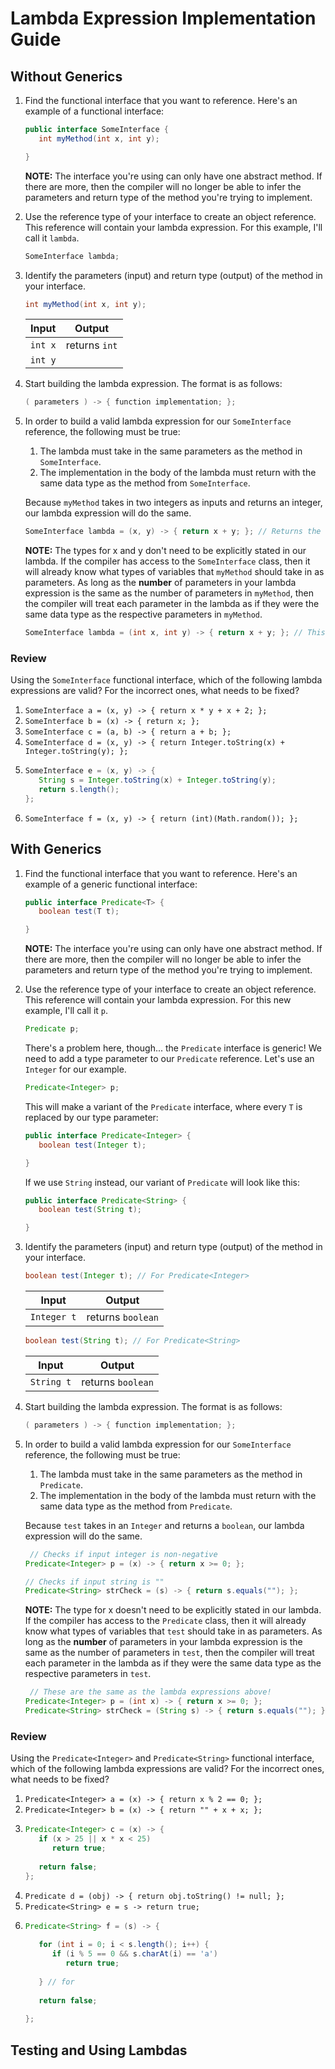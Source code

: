 # Lambda Expression Implementation Guide

## Without Generics

1. Find the functional interface that you want to reference. Here's an example of a functional interface:

   ```java
   public interface SomeInterface {
      int myMethod(int x, int y);
   
   }
   ```
   
   **NOTE:** The interface you're using can only have one abstract method. If there are more, then
   the compiler will no longer be able to infer the parameters and return type of the method
   you're trying to implement.
   
1. Use the reference type of your interface to create an object reference. This reference will contain
   your lambda expression. For this example, I'll call it `lambda`.
   
   ```java
   SomeInterface lambda;
   ```
   
1. Identify the parameters (input) and return type (output) of the method in your interface.
   
   ```java
   int myMethod(int x, int y);
   ```
   
   
   | Input | Output        |
   |-------|---------------|
   | `int x` | returns `int` |
   | `int y` |               |


1. Start building the lambda expression. The format is as follows:
   
   ```java
   ( parameters ) -> { function implementation; };
   ```
  
1. In order to build a valid lambda expression for our `SomeInterface` reference, the following must be true:
   
   1.  The lambda must take in the same parameters as the method in `SomeInterface`.
   2.  The implementation in the body of the lambda must return with the same data type as 
       the method from `SomeInterface`.
   
   Because `myMethod` takes in two integers as inputs and returns an integer, our lambda expression will do the same.
   
   ```java
   SomeInterface lambda = (x, y) -> { return x + y; }; // Returns the sum of x and y
   ```
   
   **NOTE:** The types for x and y don't need to be explicitly stated in our lambda. If the compiler has access to the
   `SomeInterface` class, then it will already know what types of variables that `myMethod` should take in as parameters.
   As long as the **number** of parameters in your lambda expression is the same as the number of parameters in `myMethod`, 
   then the compiler will treat each parameter in the lambda as if they were the same data type as the respective parameters
   in `myMethod`.
   
   ```java
   SomeInterface lambda = (int x, int y) -> { return x + y; }; // This is the same as the lambda expression above!
   ```
   
### Review

Using the `SomeInterface` functional interface, which of the following lambda expressions are valid?
For the incorrect ones, what needs to be fixed?

1. `SomeInterface a = (x, y) -> { return x * y + x + 2; };`
1. `SomeInterface b = (x) -> { return x; };`
1. `SomeInterface c = (a, b) -> { return a + b; };`
1. `SomeInterface d = (x, y) -> { return Integer.toString(x) + Integer.toString(y); };`
1. 
   ```java
   SomeInterface e = (x, y) -> {
      String s = Integer.toString(x) + Integer.toString(y);
      return s.length();
   };
   ```
1. `SomeInterface f = (x, y) -> { return (int)(Math.random()); };`

## With Generics

1. Find the functional interface that you want to reference. Here's an example of a generic functional interface:

   ```java
   public interface Predicate<T> {
      boolean test(T t);
   
   }
   ```
   
   **NOTE:** The interface you're using can only have one abstract method. If there are more, then
   the compiler will no longer be able to infer the parameters and return type of the method
   you're trying to implement.
   
1. Use the reference type of your interface to create an object reference. This reference will contain
   your lambda expression. For this new example, I'll call it `p`.
   
   ```java
   Predicate p;
   ```
   
   There's a problem here, though... the `Predicate` interface is generic! We need to add a type parameter
   to our `Predicate` reference. Let's use an `Integer` for our example.
   
   ```java
   Predicate<Integer> p;
   ```
   
   This will make a variant of the `Predicate` interface, where every `T` is replaced by our type parameter:
   
   ```java
   public interface Predicate<Integer> {
      boolean test(Integer t);
   
   }
   ```
   
   If we use `String` instead, our variant of `Predicate` will look like this:
   
   ```java
   public interface Predicate<String> {
      boolean test(String t);
   
   }
   ```
   
1. Identify the parameters (input) and return type (output) of the method in your interface.
   
   ```java
   boolean test(Integer t); // For Predicate<Integer>
   ```
   
   | Input | Output |
   |-------------|-------------------|
   | `Integer t` | returns `boolean` |
   
   
   
   ```java
   boolean test(String t); // For Predicate<String>
   ```
   
   | Input | Output |
   |-------------|-------------------|
   | `String t` | returns `boolean` |

1. Start building the lambda expression. The format is as follows:
   
   ```java
   ( parameters ) -> { function implementation; };
   ```
  
1. In order to build a valid lambda expression for our `SomeInterface` reference, the following must be true:
   
   1.  The lambda must take in the same parameters as the method in `Predicate`.
   2.  The implementation in the body of the lambda must return with the same data type as 
       the method from `Predicate`.
   
   Because `test` takes in an `Integer` and returns a `boolean`, our lambda expression will do the same.
   
   ```java
    // Checks if input integer is non-negative
   Predicate<Integer> p = (x) -> { return x >= 0; };
   
   // Checks if input string is ""
   Predicate<String> strCheck = (s) -> { return s.equals(""); }; 
   ```
   
   **NOTE:** The type for x doesn't need to be explicitly stated in our lambda. If the compiler has access to the
   `Predicate` class, then it will already know what types of variables that `test` should take in as parameters.
   As long as the **number** of parameters in your lambda expression is the same as the number of parameters in `test`, 
   then the compiler will treat each parameter in the lambda as if they were the same data type as the respective parameters
   in `test`.
   
   ```java
    // These are the same as the lambda expressions above!
   Predicate<Integer> p = (int x) -> { return x >= 0; };
   Predicate<String> strCheck = (String s) -> { return s.equals(""); };
   ```
   
   
   
### Review

Using the `Predicate<Integer>` and `Predicate<String>` functional interface, which of the following lambda expressions are valid?
For the incorrect ones, what needs to be fixed?

1. `Predicate<Integer> a = (x) -> { return x % 2 == 0; };`
1. `Predicate<Integer> b = (x) -> { return "" + x + x; };`
1. 
   ```java
   Predicate<Integer> c = (x) -> { 
      if (x > 25 || x * x < 25)
         return true;
         
      return false;
   };
   ```
1. `Predicate d = (obj) -> { return obj.toString() != null; };`
1. `Predicate<String> e = s -> return true;`
1. 
   ```java
   Predicate<String> f = (s) -> {
      
      for (int i = 0; i < s.length(); i++) {
         if (i % 5 == 0 && s.charAt(i) == 'a')   
            return true;
            
      } // for
      
      return false;
      
   };
   ```



## Testing and Using Lambdas

